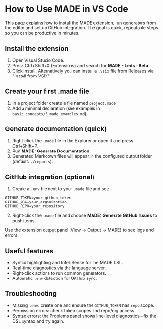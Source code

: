 # How to Use MADE in VS Code

This page explains how to install the MADE extension, run generators from the editor and set up GitHub integration. The goal is quick, repeatable steps so you can be productive in minutes.

## Install the extension

1. Open Visual Studio Code.
2. Press Ctrl+Shift+X (Extensions) and search for **MADE - Leds - Beta**.
3. Click Install. Alternatively you can install a `.vsix` file from Releases via "Install from VSIX".

## Create your first .made file

1. In a project folder create a file named `project.made`.
2. Add a minimal declaration (see examples in `basic_concepts/3_made_examples.md`).

## Generate documentation (quick)

1. Right-click the `.made` file in the Explorer or open it and press Ctrl+Shift+P.
2. Run **MADE: Generate Documentation**.
3. Generated Markdown files will appear in the configured output folder (default: `./reports`).

## GitHub integration (optional)

1. Create a `.env` file next to your `.made` file and set:

```env
GITHUB_TOKEN=your_github_token
GITHUB_ORG=your_organization
GITHUB_REPO=your_repository
```

2. Right-click the `.made` file and choose **MADE: Generate GitHub Issues** to push items.

Use the extension output panel (View → Output → MADE) to see logs and errors.

## Useful features

- Syntax highlighting and IntelliSense for the MADE DSL.
- Real-time diagnostics via the language server.
- Right-click actions to run common generators.
- Automatic `.env` detection for GitHub sync.

## Troubleshooting

- Missing `.env`: create one and ensure the `GITHUB_TOKEN` has `repo` scope.
- Permission errors: check token scopes and repo/org access.
- Syntax errors: the Problems panel shows line-level diagnostics—fix the DSL syntax and try again.